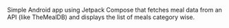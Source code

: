 Simple Android app using Jetpack Compose that fetches meal data from an API (like TheMealDB) and displays the list of meals category wise.
